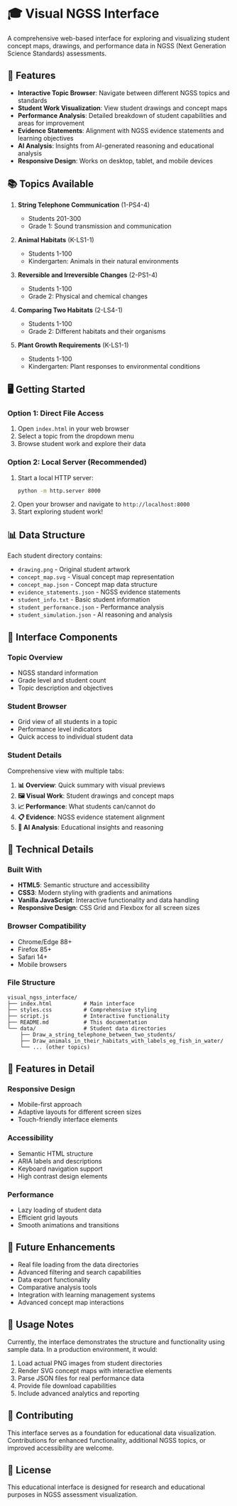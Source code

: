 # 🎓 Visual NGSS Interface

A comprehensive web-based interface for exploring and visualizing student concept maps, drawings, and performance data in NGSS (Next Generation Science Standards) assessments.

## 🚀 Features

- **Interactive Topic Browser**: Navigate between different NGSS topics and standards
- **Student Work Visualization**: View student drawings and concept maps
- **Performance Analysis**: Detailed breakdown of student capabilities and areas for improvement
- **Evidence Statements**: Alignment with NGSS evidence statements and learning objectives
- **AI Analysis**: Insights from AI-generated reasoning and educational analysis
- **Responsive Design**: Works on desktop, tablet, and mobile devices

## 📚 Topics Available

1. **String Telephone Communication** (1-PS4-4)
   - Students 201-300
   - Grade 1: Sound transmission and communication

2. **Animal Habitats** (K-LS1-1)
   - Students 1-100  
   - Kindergarten: Animals in their natural environments

3. **Reversible and Irreversible Changes** (2-PS1-4)
   - Students 1-100
   - Grade 2: Physical and chemical changes

4. **Comparing Two Habitats** (2-LS4-1)
   - Students 1-100
   - Grade 2: Different habitats and their organisms

5. **Plant Growth Requirements** (K-LS1-1)
   - Students 1-100
   - Kindergarten: Plant responses to environmental conditions

## 🖥️ Getting Started

### Option 1: Direct File Access
1. Open `index.html` in your web browser
2. Select a topic from the dropdown menu
3. Browse student work and explore their data

### Option 2: Local Server (Recommended)
1. Start a local HTTP server:
   ```bash
   python -m http.server 8000
   ```
2. Open your browser and navigate to `http://localhost:8000`
3. Start exploring student work!

## 📊 Data Structure

Each student directory contains:
- `drawing.png` - Original student artwork
- `concept_map.svg` - Visual concept map representation  
- `concept_map.json` - Concept map data structure
- `evidence_statements.json` - NGSS evidence statements
- `student_info.txt` - Basic student information
- `student_performance.json` - Performance analysis
- `student_simulation.json` - AI reasoning and analysis

## 🎯 Interface Components

### Topic Overview
- NGSS standard information
- Grade level and student count
- Topic description and objectives

### Student Browser
- Grid view of all students in a topic
- Performance level indicators
- Quick access to individual student data

### Student Details
Comprehensive view with multiple tabs:

1. **📊 Overview**: Quick summary with visual previews
2. **🖼️ Visual Work**: Student drawings and concept maps
3. **📈 Performance**: What students can/cannot do
4. **📋 Evidence**: NGSS evidence statement alignment
5. **🤖 AI Analysis**: Educational insights and reasoning

## 🔧 Technical Details

### Built With
- **HTML5**: Semantic structure and accessibility
- **CSS3**: Modern styling with gradients and animations
- **Vanilla JavaScript**: Interactive functionality and data handling
- **Responsive Design**: CSS Grid and Flexbox for all screen sizes

### Browser Compatibility
- Chrome/Edge 88+
- Firefox 85+
- Safari 14+
- Mobile browsers

### File Structure
```
visual_ngss_interface/
├── index.html          # Main interface
├── styles.css          # Comprehensive styling
├── script.js           # Interactive functionality  
├── README.md           # This documentation
└── data/               # Student data directories
    ├── Draw_a_string_telephone_between_two_students/
    ├── Draw_animals_in_their_habitats_with_labels_eg_fish_in_water/
    └── ... (other topics)
```

## 🎨 Features in Detail

### Responsive Design
- Mobile-first approach
- Adaptive layouts for different screen sizes
- Touch-friendly interface elements

### Accessibility
- Semantic HTML structure
- ARIA labels and descriptions
- Keyboard navigation support
- High contrast design elements

### Performance
- Lazy loading of student data
- Efficient grid layouts
- Smooth animations and transitions

## 🔮 Future Enhancements

- Real file loading from the data directories
- Advanced filtering and search capabilities
- Data export functionality
- Comparative analysis tools
- Integration with learning management systems
- Advanced concept map interactions

## 📝 Usage Notes

Currently, the interface demonstrates the structure and functionality using sample data. In a production environment, it would:

1. Load actual PNG images from student directories
2. Render SVG concept maps with interactive elements
3. Parse JSON files for real performance data
4. Provide file download capabilities
5. Include advanced analytics and reporting

## 🤝 Contributing

This interface serves as a foundation for educational data visualization. Contributions for enhanced functionality, additional NGSS topics, or improved accessibility are welcome.

## 📄 License

This educational interface is designed for research and educational purposes in NGSS assessment visualization. 